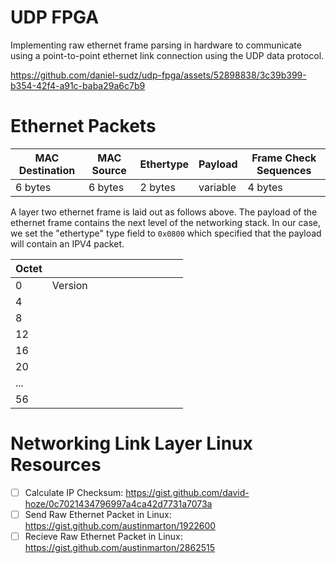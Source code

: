 # UDP FPGA

Implementing raw ethernet frame parsing in hardware to communicate using a point-to-point ethernet link connection using the UDP data protocol.

https://github.com/daniel-sudz/udp-fpga/assets/52898838/3c39b399-b354-42f4-a91c-baba29a6c7b9

# Ethernet Packets

| **MAC Destination** | **MAC Source** | **Ethertype** | **Payload** | **Frame Check Sequences** |
| ------------------------- | -------------------- | ------------------- | ----------------- | ------------------------------- |
| 6 bytes                   | 6 bytes              | 2 bytes             | variable          | 4 bytes                         |

A layer two ethernet frame is laid out as follows above. The payload of the ethernet frame contains the next level of the networking stack. In our case, we set the "ethertype" type field to `0x0800` which specified that the payload will contain an IPV4 packet. 

| Octet |         |  |  |  |  |  |  |  |  |  |
| ----- | ------- | - | - | - | - | - | - | - | - | - |
| 0     | Version |  |  |  |  |  |  |  |  |  |
| 4     |         |  |  |  |  |  |  |  |  |  |
| 8     |         |  |  |  |  |  |  |  |  |  |
| 12    |         |  |  |  |  |  |  |  |  |  |
| 16    |         |  |  |  |  |  |  |  |  |  |
| 20    |         |  |  |  |  |  |  |  |  |  |
| ...   |         |  |  |  |  |  |  |  |  |  |
| 56    |         |  |  |  |  |  |  |  |  |  |

# Networking Link Layer Linux Resources

- [ ] Calculate IP Checksum: https://gist.github.com/david-hoze/0c7021434796997a4ca42d7731a7073a
- [ ] Send Raw Ethernet Packet in Linux: https://gist.github.com/austinmarton/1922600
- [ ] Recieve Raw Ethernet Packet in Linux: https://gist.github.com/austinmarton/2862515
